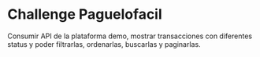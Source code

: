 # Challenge Paguelofacil

Consumir API de la plataforma demo, mostrar transacciones con diferentes status y poder filtrarlas, ordenarlas, buscarlas y paginarlas.

